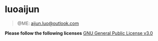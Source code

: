 # luoaijun

> @ME: aijun.luo@outlook.com

**Please follow the following licenses**
[GNU General Public License v3.0](https://github.com/luoaijun/com.cdes.blog/blob/master/LICENSE)